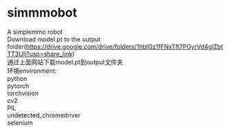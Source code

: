 # simmmobot
A simplemmo robot  
Download model.pt to the output folder(https://drive.google.com/drive/folders/1hbIGz1fFNxTft7PGyrVd4glZbtTT3UIj?usp=share_link)  
通过上面网站下载model.pt到output文件夹  
环境environment:  
python  
pytorch  
torchvision  
cv2  
PIL  
undetected_chromedriver  
selenium
